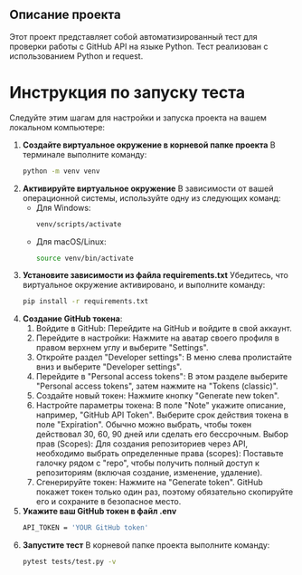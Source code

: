 ## Описание проекта
Этот проект представляет собой автоматизированный тест для проверки работы с GitHub API на языке Python. Тест реализован с использованием Python и request.
# Инструкция по запуску теста
Следуйте этим шагам для настройки и запуска проекта на вашем локальном компьютере:

1. **Создайте виртуальное окружение в корневой папке проекта**
   В терминале выполните команду:
   ```bash
   python -m venv venv
   ```
2. **Активируйте виртуальное окружение**
   В зависимости от вашей операционной системы, используйте одну из следующих команд:
   - Для Windows:
     ```bash
     venv/scripts/activate
     ```
   - Для macOS/Linux:
     ```bash
     source venv/bin/activate
     ```
3. **Установите зависимости из файла requirements.txt**
   Убедитесь, что виртуальное окружение активировано, и выполните команду:
   ```bash
   pip install -r requirements.txt
4. **Создание GitHub токена**:
   1. Войдите в GitHub:
      Перейдите на GitHub и войдите в свой аккаунт.
   2. Перейдите в настройки:
      Нажмите на аватар своего профиля в правом верхнем углу и выберите "Settings".
   3. Откройте раздел "Developer settings":
      В меню слева пролистайте вниз и выберите "Developer settings".
   4. Перейдите в "Personal access tokens":
      В этом разделе выберите "Personal access tokens", затем нажмите на "Tokens (classic)".
   5. Создайте новый токен:
      Нажмите кнопку "Generate new token".
   6. Настройте параметры токена:
      В поле "Note" укажите описание, например, "GitHub API Token".
      Выберите срок действия токена в поле "Expiration". Обычно можно выбрать, чтобы токен действовал 30, 60, 90 дней или сделать его бессрочным.
      Выбор прав (Scopes): Для создания репозиториев через API, необходимо выбрать определенные права (scopes):
      Поставьте галочку рядом с "repo", чтобы получить полный доступ к репозиториям (включая создание, изменение, удаление).
   7. Сгенерируйте токен: Нажмите на "Generate token". GitHub покажет токен только один раз, поэтому обязательно скопируйте его и сохраните в безопасное место.
5. **Укажите ваш GitHub токен в файл .env**
   ```bash
   API_TOKEN = 'YOUR GitHub token'
   ```
6. **Запустите тест**
   В корневой папке проекта выполните команду:
   ```bash
   pytest tests/test.py -v
   ```
